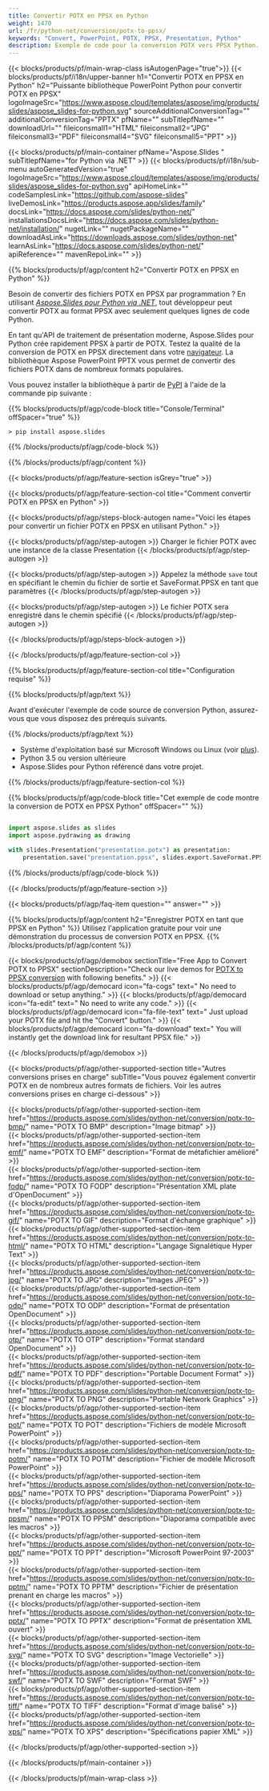 ```yaml
---
title: Convertir POTX en PPSX en Python
weight: 1470
url: /fr/python-net/conversion/potx-to-ppsx/ 
keywords: "Convert, PowerPoint, POTX, PPSX, Presentation, Python"
description: Exemple de code pour la conversion POTX vers PPSX Python. Utilisez l'API PowerPoint Python pour la conversion par lots de fichiers POTX en fichiers PPSX.
---
```


{{< blocks/products/pf/main-wrap-class isAutogenPage="true">}}
{{< blocks/products/pf/i18n/upper-banner h1="Convertir POTX en PPSX en Python" h2="Puissante bibliothèque PowerPoint Python pour convertir POTX en PPSX" logoImageSrc="https://www.aspose.cloud/templates/aspose/img/products/slides/aspose_slides-for-python.svg" sourceAdditionalConversionTag="" additionalConversionTag="PPTX" pfName="" subTitlepfName="" downloadUrl="" fileiconsmall1="HTML" fileiconsmall2="JPG" fileiconsmall3="PDF" fileiconsmall4="SVG" fileiconsmall5="PPT" >}}

{{< blocks/products/pf/main-container pfName="Aspose.Slides " subTitlepfName="for Python via .NET" >}}
{{< blocks/products/pf/i18n/sub-menu autoGeneratedVersion="true" logoImageSrc="https://www.aspose.cloud/templates/aspose/img/products/slides/aspose_slides-for-python.svg" apiHomeLink="" codeSamplesLink="https://github.com/aspose-slides" liveDemosLink="https://products.aspose.app/slides/family" docsLink="https://docs.aspose.com/slides/python-net/" installationsDocsLink="https://docs.aspose.com/slides/python-net/installation/" nugetLink="" nugetPackageName="" downloadAsLink="https://downloads.aspose.com/slides/python-net" learnAsLink="https://docs.aspose.com/slides/python-net/" apiReference="" mavenRepoLink="" >}}

{{% blocks/products/pf/agp/content h2="Convertir POTX en PPSX en Python" %}}

Besoin de convertir des fichiers POTX en PPSX par programmation ? En utilisant [*Aspose.Slides pour Python via .NET*](https://products.aspose.com/slides/python-net/), tout développeur peut convertir POTX au format PPSX avec seulement quelques lignes de code Python.

En tant qu'API de traitement de présentation moderne, Aspose.Slides pour Python crée rapidement PPSX à partir de POTX. Testez la qualité de la conversion de POTX en PPSX directement dans votre [navigateur](https://products.aspose.app/slides/conversion). La bibliothèque Aspose PowerPoint PPTX vous permet de convertir des fichiers POTX dans de nombreux formats populaires.

Vous pouvez installer la bibliothèque à partir de [PyPI](https://pypi.org/project/Aspose.Slides/) à l'aide de la commande pip suivante :

{{% blocks/products/pf/agp/code-block title="Console/Terminal" offSpacer="true" %}}

```console
> pip install aspose.slides

```

{{% /blocks/products/pf/agp/code-block %}}

{{% /blocks/products/pf/agp/content %}}

{{< blocks/products/pf/agp/feature-section isGrey="true" >}}

{{< blocks/products/pf/agp/feature-section-col title="Comment convertir POTX en PPSX en Python" >}}

{{< blocks/products/pf/agp/steps-block-autogen name="Voici les étapes pour convertir un fichier POTX en PPSX en utilisant Python." >}}

{{< blocks/products/pf/agp/step-autogen >}}
Charger le fichier POTX avec une instance de la classe Presentation
{{< /blocks/products/pf/agp/step-autogen >}}

{{< blocks/products/pf/agp/step-autogen >}}
Appelez la méthode `save` tout en spécifiant le chemin du fichier de sortie et SaveFormat.PPSX en tant que paramètres
{{< /blocks/products/pf/agp/step-autogen >}}

{{< blocks/products/pf/agp/step-autogen >}}
Le fichier POTX sera enregistré dans le chemin spécifié
{{< /blocks/products/pf/agp/step-autogen >}}

{{< /blocks/products/pf/agp/steps-block-autogen >}}

{{< /blocks/products/pf/agp/feature-section-col >}}

{{% blocks/products/pf/agp/feature-section-col title="Configuration requise" %}}

{{% blocks/products/pf/agp/text %}}

 Avant d'exécuter l'exemple de code source de conversion Python, assurez-vous que vous disposez des prérequis suivants.

{{% /blocks/products/pf/agp/text %}}

- Système d'exploitation basé sur Microsoft Windows ou Linux (voir [plus](https://docs.aspose.com/slides/python-net/system-requirements/)).
- Python 3.5 ou version ultérieure
- Aspose.Slides pour Python référencé dans votre projet.

{{% /blocks/products/pf/agp/feature-section-col %}}

{{% blocks/products/pf/agp/code-block title="Cet exemple de code montre la conversion de POTX en PPSX Python" offSpacer="" %}}

```py

import aspose.slides as slides
import aspose.pydrawing as drawing

with slides.Presentation("presentation.potx") as presentation:
    presentation.save("presentation.ppsx", slides.export.SaveFormat.PPSX)

```
{{% /blocks/products/pf/agp/code-block %}}

{{< /blocks/products/pf/agp/feature-section >}}

{{< blocks/products/pf/agp/faq-item question="" answer="" >}}
 
{{% blocks/products/pf/agp/content h2="Enregistrer POTX en tant que PPSX en Python" %}}
Utilisez l'application gratuite pour voir une démonstration du processus de conversion POTX en PPSX. 
{{% /blocks/products/pf/agp/content %}}

<!-- aboutfile Starts -->

{{< blocks/products/pf/agp/demobox sectionTitle="Free App to Convert POTX to PPSX" sectionDescription="Check our live demos for [POTX to PPSX conversion](https://products.aspose.app/slides/conversion/) with following benefits." >}}
        {{< blocks/products/pf/agp/democard icon="fa-cogs" text=" No need to download or setup anything." >}}
        {{< blocks/products/pf/agp/democard icon="fa-edit" text=" No need to write any code." >}}
        {{< blocks/products/pf/agp/democard icon="fa-file-text" text=" Just upload your POTX file and hit the \"Convert\" button." >}}
        {{< blocks/products/pf/agp/democard icon="fa-download" text=" You will instantly get the download link for resultant PPSX file." >}}

{{< /blocks/products/pf/agp/demobox >}}

<!-- aboutfile Ends -->

{{< blocks/products/pf/agp/other-supported-section title="Autres conversions prises en charge" subTitle="Vous pouvez également convertir POTX en de nombreux autres formats de fichiers. Voir les autres conversions prises en charge ci-dessous" >}}

{{< blocks/products/pf/agp/other-supported-section-item href="https://products.aspose.com/slides/python-net/conversion/potx-to-bmp/" name="POTX TO BMP" description="Image bitmap" >}}  
{{< blocks/products/pf/agp/other-supported-section-item href="https://products.aspose.com/slides/python-net/conversion/potx-to-emf/" name="POTX TO EMF" description="Format de métafichier amélioré" >}}  
{{< blocks/products/pf/agp/other-supported-section-item href="https://products.aspose.com/slides/python-net/conversion/potx-to-fodp/" name="POTX TO FODP" description="Présentation XML plate d'OpenDocument" >}}  
{{< blocks/products/pf/agp/other-supported-section-item href="https://products.aspose.com/slides/python-net/conversion/potx-to-gif/" name="POTX TO GIF" description="Format d'échange graphique" >}}  
{{< blocks/products/pf/agp/other-supported-section-item href="https://products.aspose.com/slides/python-net/conversion/potx-to-html/" name="POTX TO HTML" description="Langage Signalétique Hyper Text" >}}  
{{< blocks/products/pf/agp/other-supported-section-item href="https://products.aspose.com/slides/python-net/conversion/potx-to-jpg/" name="POTX TO JPG" description="Images JPEG" >}}  
{{< blocks/products/pf/agp/other-supported-section-item href="https://products.aspose.com/slides/python-net/conversion/potx-to-odp/" name="POTX TO ODP" description="Format de présentation OpenDocument" >}}  
{{< blocks/products/pf/agp/other-supported-section-item href="https://products.aspose.com/slides/python-net/conversion/potx-to-otp/" name="POTX TO OTP" description="Format standard OpenDocument" >}}  
{{< blocks/products/pf/agp/other-supported-section-item href="https://products.aspose.com/slides/python-net/conversion/potx-to-pdf/" name="POTX TO PDF" description="Portable Document Format" >}}  
{{< blocks/products/pf/agp/other-supported-section-item href="https://products.aspose.com/slides/python-net/conversion/potx-to-png/" name="POTX TO PNG" description="Portable Network Graphics" >}}  
{{< blocks/products/pf/agp/other-supported-section-item href="https://products.aspose.com/slides/python-net/conversion/potx-to-pot/" name="POTX TO POT" description="Fichiers de modèle Microsoft PowerPoint" >}}  
{{< blocks/products/pf/agp/other-supported-section-item href="https://products.aspose.com/slides/python-net/conversion/potx-to-potm/" name="POTX TO POTM" description="Fichier de modèle Microsoft PowerPoint" >}}  
{{< blocks/products/pf/agp/other-supported-section-item href="https://products.aspose.com/slides/python-net/conversion/potx-to-pps/" name="POTX TO PPS" description="Diaporama PowerPoint" >}}  
{{< blocks/products/pf/agp/other-supported-section-item href="https://products.aspose.com/slides/python-net/conversion/potx-to-ppsm/" name="POTX TO PPSM" description="Diaporama compatible avec les macros" >}}  
{{< blocks/products/pf/agp/other-supported-section-item href="https://products.aspose.com/slides/python-net/conversion/potx-to-ppt/" name="POTX TO PPT" description="Microsoft PowerPoint 97-2003" >}}  
{{< blocks/products/pf/agp/other-supported-section-item href="https://products.aspose.com/slides/python-net/conversion/potx-to-pptm/" name="POTX TO PPTM" description="Fichier de présentation prenant en charge les macros" >}}  
{{< blocks/products/pf/agp/other-supported-section-item href="https://products.aspose.com/slides/python-net/conversion/potx-to-pptx/" name="POTX TO PPTX" description="Format de présentation XML ouvert" >}}  
{{< blocks/products/pf/agp/other-supported-section-item href="https://products.aspose.com/slides/python-net/conversion/potx-to-svg/" name="POTX TO SVG" description="Image Vectorielle" >}}  
{{< blocks/products/pf/agp/other-supported-section-item href="https://products.aspose.com/slides/python-net/conversion/potx-to-swf/" name="POTX TO SWF" description="Format SWF" >}}  
{{< blocks/products/pf/agp/other-supported-section-item href="https://products.aspose.com/slides/python-net/conversion/potx-to-tiff/" name="POTX TO TIFF" description="Format d'image balisé" >}}  
{{< blocks/products/pf/agp/other-supported-section-item href="https://products.aspose.com/slides/python-net/conversion/potx-to-xps/" name="POTX TO XPS" description="Spécifications papier XML" >}}  


{{< /blocks/products/pf/agp/other-supported-section >}}

{{< /blocks/products/pf/main-container >}}
    
{{< /blocks/products/pf/main-wrap-class >}}